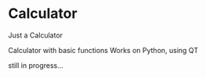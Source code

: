 # Calculator
Just a Calculator

Calculator with basic functions
Works on Python, using QT

still in progress...
